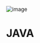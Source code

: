 ![image](https://github.com/maria-arcila82221/Eclipse-IDE-for-Enterprise-Java-and-Web-Developers/assets/102838284/dd56a0b9-f815-46db-bf1c-7e9467ef36fb)

# JAVA
